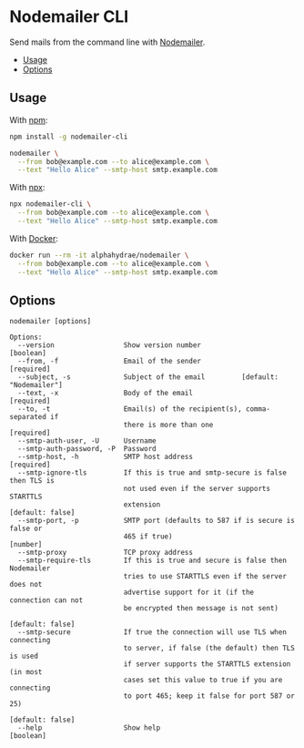 # Nodemailer CLI

Send mails from the command line with [Nodemailer][nodemailer].

<!-- START doctoc generated TOC please keep comment here to allow auto update -->
<!-- DON'T EDIT THIS SECTION, INSTEAD RE-RUN doctoc TO UPDATE -->


- [Usage](#usage)
- [Options](#options)

<!-- END doctoc generated TOC please keep comment here to allow auto update -->



## Usage

With [npm][npm]:

```bash
npm install -g nodemailer-cli

nodemailer \
  --from bob@example.com --to alice@example.com \
  --text "Hello Alice" --smtp-host smtp.example.com
```

With [npx][npx]:

```bash
npx nodemailer-cli \
  --from bob@example.com --to alice@example.com \
  --text "Hello Alice" --smtp-host smtp.example.com
```

With [Docker][docker]:

```bash
docker run --rm -it alphahydrae/nodemailer \
  --from bob@example.com --to alice@example.com \
  --text "Hello Alice" --smtp-host smtp.example.com
```



## Options

```
nodemailer [options]

Options:
  --version                 Show version number                        [boolean]
  --from, -f                Email of the sender                       [required]
  --subject, -s             Subject of the email         [default: "Nodemailer"]
  --text, -x                Body of the email                         [required]
  --to, -t                  Email(s) of the recipient(s), comma-separated if
                            there is more than one                    [required]
  --smtp-auth-user, -U      Username
  --smtp-auth-password, -P  Password
  --smtp-host, -h           SMTP host address                         [required]
  --smtp-ignore-tls         If this is true and smtp-secure is false then TLS is
                            not used even if the server supports STARTTLS
                            extension                           [default: false]
  --smtp-port, -p           SMTP port (defaults to 587 if is secure is false or
                            465 if true)                                [number]
  --smtp-proxy              TCP proxy address
  --smtp-require-tls        If this is true and secure is false then Nodemailer
                            tries to use STARTTLS even if the server does not
                            advertise support for it (if the connection can not
                            be encrypted then message is not sent)
                                                                [default: false]
  --smtp-secure             If true the connection will use TLS when connecting
                            to server, if false (the default) then TLS is used
                            if server supports the STARTTLS extension (in most
                            cases set this value to true if you are connecting
                            to port 465; keep it false for port 587 or 25)
                                                                [default: false]
  --help                    Show help                                  [boolean]
```




[docker]: https://www.docker.com
[nodemailer]: https://nodemailer.com
[npm]: https://www.npmjs.com
[npx]: https://www.npmjs.com/package/npx
